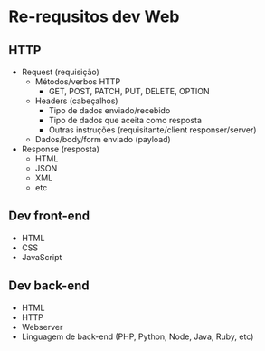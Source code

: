 # Re-requsitos dev Web

## HTTP

- Request (requisição)
    - Métodos/verbos HTTP
        - GET, POST, PATCH, PUT, DELETE, OPTION
    - Headers (cabeçalhos)
        - Tipo de dados enviado/recebido
        - Tipo de dados que aceita como resposta
        - Outras instruções (requisitante/client responser/server)
    - Dados/body/form enviado (payload)
- Response (resposta)
    - HTML
    - JSON
    - XML
    - etc

## Dev front-end
- HTML
- CSS 
- JavaScript

## Dev back-end
- HTML
- HTTP
- Webserver
- Linguagem de back-end (PHP, Python, Node, Java, Ruby, etc)
